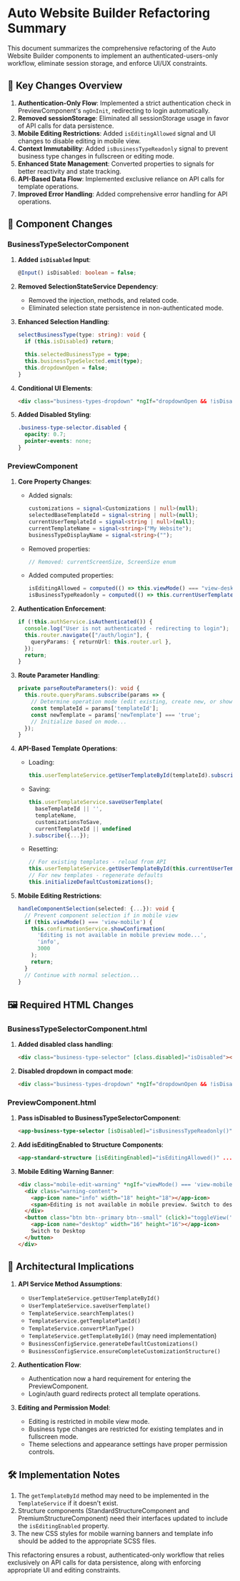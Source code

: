 # Auto Website Builder Refactoring Summary

This document summarizes the comprehensive refactoring of the Auto Website Builder components to implement an authenticated-users-only workflow, eliminate session storage, and enforce UI/UX constraints.

## 🔑 Key Changes Overview

1. **Authentication-Only Flow**: Implemented a strict authentication check in PreviewComponent's `ngOnInit`, redirecting to login automatically.
2. **Removed sessionStorage**: Eliminated all sessionStorage usage in favor of API calls for data persistence.
3. **Mobile Editing Restrictions**: Added `isEditingAllowed` signal and UI changes to disable editing in mobile view.
4. **Context Immutability**: Added `isBusinessTypeReadonly` signal to prevent business type changes in fullscreen or editing mode.
5. **Enhanced State Management**: Converted properties to signals for better reactivity and state tracking.
6. **API-Based Data Flow**: Implemented exclusive reliance on API calls for template operations.
7. **Improved Error Handling**: Added comprehensive error handling for API operations.

## 🧩 Component Changes

### BusinessTypeSelectorComponent

1. **Added `isDisabled` Input**:

   ```typescript
   @Input() isDisabled: boolean = false;
   ```

2. **Removed SelectionStateService Dependency**:

   - Removed the injection, methods, and related code.
   - Eliminated selection state persistence in non-authenticated mode.

3. **Enhanced Selection Handling**:

   ```typescript
   selectBusinessType(type: string): void {
     if (this.isDisabled) return;

     this.selectedBusinessType = type;
     this.businessTypeSelected.emit(type);
     this.dropdownOpen = false;
   }
   ```

4. **Conditional UI Elements**:

   ```html
   <div class="business-types-dropdown" *ngIf="dropdownOpen && !isDisabled"></div>
   ```

5. **Added Disabled Styling**:
   ```scss
   .business-type-selector.disabled {
     opacity: 0.7;
     pointer-events: none;
   }
   ```

### PreviewComponent

1. **Core Property Changes**:

   - Added signals:
     ```typescript
     customizations = signal<Customizations | null>(null);
     selectedBaseTemplateId = signal<string | null>(null);
     currentUserTemplateId = signal<string | null>(null);
     currentTemplateName = signal<string>("My Website");
     businessTypeDisplayName = signal<string>("");
     ```
   - Removed properties:
     ```typescript
     // Removed: currentScreenSize, ScreenSize enum
     ```
   - Added computed properties:
     ```typescript
     isEditingAllowed = computed(() => this.viewMode() === "view-desktop");
     isBusinessTypeReadonly = computed(() => this.currentUserTemplateId() !== null || this.isFullscreen());
     ```

2. **Authentication Enforcement**:

   ```typescript
   if (!this.authService.isAuthenticated()) {
     console.log("User is not authenticated - redirecting to login");
     this.router.navigate(["/auth/login"], {
       queryParams: { returnUrl: this.router.url },
     });
     return;
   }
   ```

3. **Route Parameter Handling**:

   ```typescript
   private parseRouteParameters(): void {
     this.route.queryParams.subscribe(params => {
       // Determine operation mode (edit existing, create new, or show selector)
       const templateId = params['templateId'];
       const newTemplate = params['newTemplate'] === 'true';
       // Initialize based on mode...
     });
   }
   ```

4. **API-Based Template Operations**:

   - Loading:
     ```typescript
     this.userTemplateService.getUserTemplateById(templateId).subscribe({...});
     ```
   - Saving:
     ```typescript
     this.userTemplateService.saveUserTemplate(
       baseTemplateId || '',
       templateName,
       customizationsToSave,
       currentTemplateId || undefined
     ).subscribe({...});
     ```
   - Resetting:
     ```typescript
     // For existing templates - reload from API
     this.userTemplateService.getUserTemplateById(this.currentUserTemplateId()!).subscribe({...});
     // For new templates - regenerate defaults
     this.initializeDefaultCustomizations();
     ```

5. **Mobile Editing Restrictions**:
   ```typescript
   handleComponentSelection(selected: {...}): void {
     // Prevent component selection if in mobile view
     if (this.viewMode() === 'view-mobile') {
       this.confirmationService.showConfirmation(
         'Editing is not available in mobile preview mode...',
         'info',
         3000
       );
       return;
     }
     // Continue with normal selection...
   }
   ```

## 🖼️ Required HTML Changes

### BusinessTypeSelectorComponent.html

1. **Added disabled class handling**:

   ```html
   <div class="business-type-selector" [class.disabled]="isDisabled"></div>
   ```

2. **Disabled dropdown in compact mode**:
   ```html
   <div class="business-types-dropdown" *ngIf="dropdownOpen && !isDisabled"></div>
   ```

### PreviewComponent.html

1. **Pass isDisabled to BusinessTypeSelectorComponent**:

   ```html
   <app-business-type-selector [isDisabled]="isBusinessTypeReadonly()" ...></app-business-type-selector>
   ```

2. **Add isEditingEnabled to Structure Components**:

   ```html
   <app-standard-structure [isEditingEnabled]="isEditingAllowed()" ...></app-standard-structure>
   ```

3. **Mobile Editing Warning Banner**:
   ```html
   <div class="mobile-edit-warning" *ngIf="viewMode() === 'view-mobile' && !isViewOnlyStateService.isOnlyViewMode()">
     <div class="warning-content">
       <app-icon name="info" width="18" height="18"></app-icon>
       <span>Editing is not available in mobile preview. Switch to desktop view to edit.</span>
     </div>
     <button class="btn btn--primary btn--small" (click)="toggleView('view-desktop')">
       <app-icon name="desktop" width="16" height="16"></app-icon>
       Switch to Desktop
     </button>
   </div>
   ```

## 🧠 Architectural Implications

1. **API Service Method Assumptions**:

   - `UserTemplateService.getUserTemplateById()`
   - `UserTemplateService.saveUserTemplate()`
   - `TemplateService.searchTemplates()`
   - `TemplateService.getTemplatePlanId()`
   - `TemplateService.convertPlanType()`
   - `TemplateService.getTemplateById()` (may need implementation)
   - `BusinessConfigService.generateDefaultCustomizations()`
   - `BusinessConfigService.ensureCompleteCustomizationStructure()`

2. **Authentication Flow**:

   - Authentication now a hard requirement for entering the PreviewComponent.
   - Login/auth guard redirects protect all template operations.

3. **Editing and Permission Model**:
   - Editing is restricted in mobile view mode.
   - Business type changes are restricted for existing templates and in fullscreen mode.
   - Theme selections and appearance settings have proper permission controls.

## 🛠️ Implementation Notes

1. The `getTemplateById` method may need to be implemented in the `TemplateService` if it doesn't exist.
2. Structure components (StandardStructureComponent and PremiumStructureComponent) need their interfaces updated to include the `isEditingEnabled` property.
3. The new CSS styles for mobile warning banners and template info should be added to the appropriate SCSS files.

This refactoring ensures a robust, authenticated-only workflow that relies exclusively on API calls for data persistence, along with enforcing appropriate UI and editing constraints.
